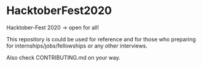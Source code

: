# HacktoberFest2020
Hacktober-Fest 2020 -> open for all!

This repository is could be used for reference and for those who preparing for internships/jobs/fellowships or any other interviews.

Also check CONTRIBUTING.md on your way.
